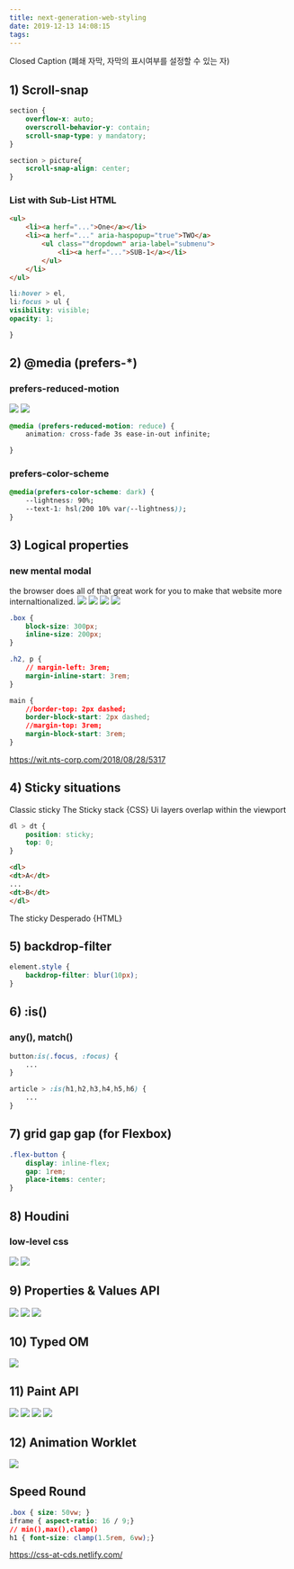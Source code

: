 ```yaml
---
title: next-generation-web-styling
date: 2019-12-13 14:08:15
tags:
---
```

Closed Caption (폐쇄 자막, 자막의 표시여부를 설정할 수 있는 자) 
## 1) Scroll-snap

```css
section {
    overflow-x: auto;
    overscroll-behavior-y: contain;
    scroll-snap-type: y mandatory;
}

section > picture{
    scroll-snap-align: center;
}
```

### List with Sub-List HTML

```html
<ul>
    <li><a herf="...">One</a></li>
    <li><a herf="..." aria-haspopup="true">TWO</a>
        <ul class=""dropdown" aria-label="submenu">
            <li><a herf="...">SUB-1</a></li>
        </ul>
    </li>
</ul>
```
```css
li:hover > el,
li:focus > ul {
visibility: visible;
opacity: 1;

}
```

## 2) @media (prefers-*)
### prefers-reduced-motion
![](/images/next-generation-web-styling/prefer_1.png)
![](/images/next-generation-web-styling/prefer_2.png)
```css
@media (prefers-reduced-motion: reduce) {
    animation: cross-fade 3s ease-in-out infinite;

}
```

### prefers-color-scheme
```css
@media(prefers-color-scheme: dark) {
    --lightness: 90%;
    --text-1: hsl(200 10% var(--lightness));
}
```

## 3) Logical properties
### new mental modal 
the browser does all of that great work for you to make that website more internaltionalized.
![](/images/next-generation-web-styling/localproperty_1.png)
![](/images/next-generation-web-styling/localproperty_2.png)
![](/images/next-generation-web-styling/localproperty_3.png)
![](/images/next-generation-web-styling/localproperty_4.png)

```css
.box {  
    block-size: 300px;
    inline-size: 200px;
}

.h2, p {
    // margin-left: 3rem;
    margin-inline-start: 3rem;
}

main {
    //border-top: 2px dashed;
    border-block-start: 2px dashed;
    //margin-top: 3rem;
    margin-block-start: 3rem;
}
```
https://wit.nts-corp.com/2018/08/28/5317

## 4) Sticky situations

Classic sticky
The Sticky stack {CSS}
Ui layers overlap within the viewport

```css
dl > dt {
    position: sticky;
    top: 0;
}
```

```html
<dl>
<dt>A</dt>
...
<dt>B</dt>
</dl>
```

The sticky Desperado {HTML}

## 5) backdrop-filter
```css
element.style {
    backdrop-filter: blur(10px);
}
```

## 6) :is()
### any(), match()

```css
button:is(.focus, :focus) {
    ...
}

article > :is(h1,h2,h3,h4,h5,h6) {
    ...
}
```

## 7) grid gap gap (for Flexbox)

```css
.flex-button {
    display: inline-flex;
    gap: 1rem;
    place-items: center;
}
```

## 8) Houdini
### low-level css 

![](/images/next-generation-web-styling/houdini_1.png)
![](/images/next-generation-web-styling/houdini_2.png)


## 9) Properties & Values API
 ![](/images/next-generation-web-styling/property_value_1.png)
 ![](/images/next-generation-web-styling/property_value_2.png)
 ![](/images/next-generation-web-styling/property_value_3.png)

## 10) Typed OM
 ![](/images/next-generation-web-styling/typedOM_1.png)

## 11) Paint API
 ![](/images/next-generation-web-styling/paintedAPI_1.png)
 ![](/images/next-generation-web-styling/paintedAPI_2.png)
 ![](/images/next-generation-web-styling/paintedAPI_3.png)
 ![](/images/next-generation-web-styling/paintedAPI_4.png)


## 12) Animation Worklet
 ![](/images/next-generation-web-styling/animation_worklet_1.png)

## Speed Round
```css
.box { size: 50vw; }
iframe { aspect-ratio: 16 / 9;}
// min(),max(),clamp() 
h1 { font-size: clamp(1.5rem, 6vw);}


```

https://css-at-cds.netlify.com/